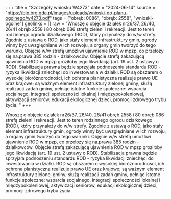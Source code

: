 +++
title = "Szczegóły wniosku W4273"
date = "2024-06-14"
source = "https://bip.brg.gda.pl/images/uploads/wnioski-do-planu-ogolnego/w4273.pdf"
tags = ["obręb: 0086", "obręb: 2558", "wnioski-ogolne"]
geolinks = []
raw = "Wnoszę o objęcie działek nr26/37, 26/40, 26/41 obręb 2558 i 80 obręb 086 strefą zieleni i rekreacji. Jest to teren rodzinnego ogrodu działkowego (ROD), który przynależy do w/w strefy. Zgodnie z ustawą o ROD, jako stały element infrastruktury gmin, ogrody winny być uwzględniane w ich rozwoju, a organy gmin tworzyć do tego warunki. Objęcie w/w strefą umożliwi ujawnienie ROD w mpzp, co przełoży się na.prawa 385 rodzin - działkowców. Objęcie strefą zakazującą ujawnienia ROD w mpzp groziłoby jego likwidacją (art. 19 ust. 2 ustawy o ROD). Stabilizacja prawna będzie sprzyjała podnoszeniu standardu ROD - ryzyka likwidacji zniechęci do inwestowania w działki. ROD są obszarem o wysokiej bioróżnorodności, ich ochrona planistyczna realizuje prawo UE oraz krajowe; są ważnym element infrastruktury zielonej gminy; służą realizacji zadań gminy, pełniąc istotne funkcje społeczne: wsparcia socjalnego, integracji społeczności lokalnej i międzypokoleniowej, aktywizacji seniorów, edukacji ekologicznej dzieci, promocji zdrowego trybu życia. "
+++

Wnoszę o objęcie działek nr26/37, 26/40, 26/41 obręb 2558 i 80 obręb 086 strefą zieleni i
rekreacji. Jest to teren rodzinnego ogrodu działkowego (ROD), który przynależy do w/w strefy. Zgodnie z
ustawą o ROD, jako stały element infrastruktury gmin, ogrody winny być uwzględniane w ich rozwoju, a
organy gmin tworzyć do tego warunki. Objęcie w/w strefą umożliwi ujawnienie ROD w mpzp, co przełoży się
na.prawa 385 rodzin - działkowców. Objęcie strefą zakazującą ujawnienia ROD w mpzp groziłoby jego
likwidacją (art. 19 ust. 2 ustawy o ROD). Stabilizacja prawna będzie sprzyjała podnoszeniu standardu ROD -
ryzyka likwidacji zniechęci do inwestowania w działki. ROD są obszarem o wysokiej bioróżnorodności, ich
ochrona planistyczna realizuje prawo UE oraz krajowe; są ważnym element infrastruktury zielonej gminy;
służą realizacji zadań gminy, pełniąc istotne funkcje społeczne: wsparcia socjalnego, integracji społeczności
lokalnej i międzypokoleniowej, aktywizacji seniorów, edukacji ekologicznej dzieci, promocji zdrowego trybu
życia.



